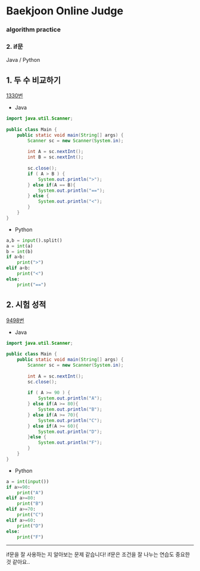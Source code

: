 # Baekjoon Online Judge

### algorithm practice

### 2. if문

Java / Python
<br>

## 1. 두 수 비교하기
[1330번](https://www.acmicpc.net/problem/1330) 

- Java
~~~~java
import java.util.Scanner;
 
public class Main {
	public static void main(String[] args) {
		Scanner sc = new Scanner(System.in);
 
		int A = sc.nextInt();
		int B = sc.nextInt();
        
		sc.close();
        if ( A > B ) {
            System.out.println(">");
        } else if(A == B){
            System.out.println("==");
        } else {
            System.out.println("<");
        }
    }
}
~~~~


- Python
~~~~python
a,b = input().split()
a = int(a)
b = int(b)
if a>b:
    print(">")
elif a<b:
    print("<")
else:
    print("==")
~~~~


## 2. 시험 성적
[9498번](https://www.acmicpc.net/problem/9498)

- Java
~~~java
import java.util.Scanner;
 
public class Main {
	public static void main(String[] args) {
		Scanner sc = new Scanner(System.in);
 
		int A = sc.nextInt();
        sc.close();
        
        if ( A >= 90 ) {
            System.out.println("A");
        } else if(A >= 80){
            System.out.println("B");
        } else if(A >= 70){
            System.out.println("C");
        } else if(A >= 60){
            System.out.println("D");
        }else {
            System.out.println("F");
        }
    }
}
~~~


- Python
~~~python
a = int(input())
if a>=90:
    print("A")
elif a>=80:
    print("B")
elif a>=70:
    print("C")
elif a>=60:
    print("D")
else:
    print("F")
~~~

---
if문을 잘 사용하는 지 알아보는 문제 같습니다!
if문은 조건을 잘 나누는 연습도 중요한 것 같아요..
